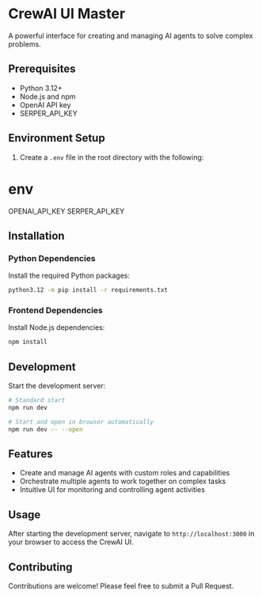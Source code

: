 # CrewAI UI Master

A powerful interface for creating and managing AI agents to solve complex problems.

## Prerequisites

- Python 3.12+
- Node.js and npm
- OpenAI API key
- SERPER_API_KEY

## Environment Setup

1. Create a `.env` file in the root directory with the following:

# env
OPENAI_API_KEY
SERPER_API_KEY

## Installation

### Python Dependencies

Install the required Python packages:

```bash
python3.12 -m pip install -r requirements.txt
```

### Frontend Dependencies

Install Node.js dependencies:

```bash
npm install
```

## Development

Start the development server:

```bash
# Standard start
npm run dev

# Start and open in browser automatically
npm run dev -- --open
```

## Features

- Create and manage AI agents with custom roles and capabilities
- Orchestrate multiple agents to work together on complex tasks
- Intuitive UI for monitoring and controlling agent activities

## Usage

After starting the development server, navigate to `http://localhost:3000` in your browser to access the CrewAI UI.

## Contributing

Contributions are welcome! Please feel free to submit a Pull Request.

